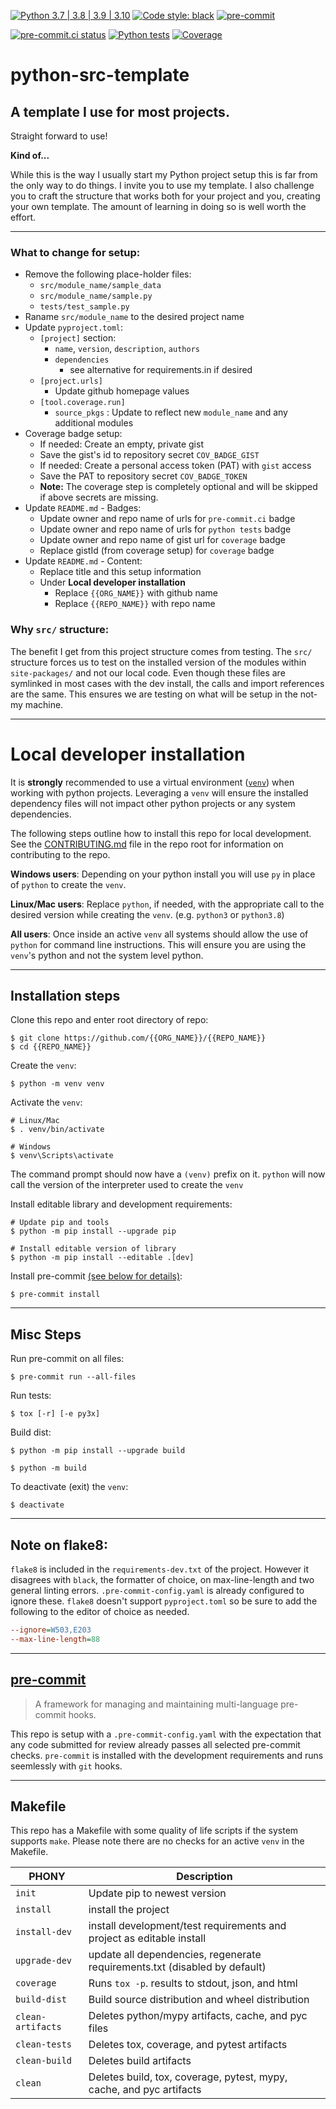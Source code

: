 [![Python 3.7 | 3.8 | 3.9 | 3.10](https://img.shields.io/badge/Python-3.7%20%7C%203.8%20%7C%203.9%20%7C%203.10-blue)](https://www.python.org/downloads)
[![Code style: black](https://img.shields.io/badge/code%20style-black-000000.svg)](https://github.com/psf/black)
[![pre-commit](https://img.shields.io/badge/pre--commit-enabled-brightgreen?logo=pre-commit&logoColor=white)](https://github.com/pre-commit/pre-commit)

[![pre-commit.ci status](https://results.pre-commit.ci/badge/github/Preocts/python-module-template/main.svg)](https://results.pre-commit.ci/latest/github/Preocts/python-module-template/main)
[![Python tests](https://github.com/Preocts/python-module-template/actions/workflows/python-tests.yml/badge.svg?branch=main)](https://github.com/Preocts/python-module-template/actions/workflows/python-tests.yml)
[![Coverage](https://img.shields.io/endpoint?url=https://gist.githubusercontent.com/Preocts/f26cb21234ff10087c74b977705af024/raw/python-src-template-main)](https://nedbatchelder.com/blog/202209/making_a_coverage_badge.html)

# python-src-template

## A template I use for most projects.

Straight forward to use!

**Kind of...**

While this is the way I usually start my Python project setup this is far from
the only way to do things. I invite you to use my template.  I also challenge
you to craft the structure that works both for your project and you, creating
your own template.  The amount of learning in doing so is well worth the effort.

---

### What to change for setup:

* Remove the following place-holder files:
  * `src/module_name/sample_data`
  * `src/module_name/sample.py`
  * `tests/test_sample.py`
* Raname `src/module_name` to the desired project name
* Update `pyproject.toml`:
  * `[project]` section:
    * `name`, `version`, `description`, `authors`
    * `dependencies`
      * see alternative for requirements.in if desired
  * `[project.urls]`
    * Update github homepage values
  * `[tool.coverage.run]`
    * `source_pkgs` : Update to reflect new `module_name` and any additional
      modules
* Coverage badge setup:
  * If needed: Create an empty, private gist
  * Save the gist's id to repository secret `COV_BADGE_GIST`
  * If needed: Create a personal access token (PAT) with `gist` access
  * Save the PAT to repository secret `COV_BADGE_TOKEN`
  * **Note:** The coverage step is completely optional and will be skipped if
    above secrets are missing.
* Update `README.md` - Badges:
  * Update owner and repo name of urls for `pre-commit.ci` badge
  * Update owner and repo name of urls for `python tests` badge
  * Update owner and repo name of gist url for `coverage` badge
  * Replace gistId (from coverage setup) for `coverage` badge
* Update `README.md` - Content:
  * Replace title and this setup information
  * Under **Local developer installation**
    * Replace `{{ORG_NAME}}` with github name
    * Replace `{{REPO_NAME}}` with repo name

### Why `src/` structure:

The benefit I get from this project structure comes from testing. The `src/`
structure forces us to test on the installed version of the modules within
`site-packages/` and not our local code. Even though these files are symlinked
in most cases with the dev install, the calls and import references are the
same. This ensures we are testing on what will be setup in the not-my machine.

---

# Local developer installation

It is **strongly** recommended to use a virtual environment
([`venv`](https://docs.python.org/3/library/venv.html)) when working with python
projects. Leveraging a `venv` will ensure the installed dependency files will
not impact other python projects or any system dependencies.

The following steps outline how to install this repo for local development. See
the [CONTRIBUTING.md](CONTRIBUTING.md) file in the repo root for information on
contributing to the repo.

**Windows users**: Depending on your python install you will use `py` in place
of `python` to create the `venv`.

**Linux/Mac users**: Replace `python`, if needed, with the appropriate call to
the desired version while creating the `venv`. (e.g. `python3` or `python3.8`)

**All users**: Once inside an active `venv` all systems should allow the use of
`python` for command line instructions. This will ensure you are using the
`venv`'s python and not the system level python.

---

## Installation steps

Clone this repo and enter root directory of repo:

```console
$ git clone https://github.com/{{ORG_NAME}}/{{REPO_NAME}}
$ cd {{REPO_NAME}}
```

Create the `venv`:

```console
$ python -m venv venv
```

Activate the `venv`:

```console
# Linux/Mac
$ . venv/bin/activate

# Windows
$ venv\Scripts\activate
```

The command prompt should now have a `(venv)` prefix on it. `python` will now
call the version of the interpreter used to create the `venv`

Install editable library and development requirements:

```console
# Update pip and tools
$ python -m pip install --upgrade pip

# Install editable version of library
$ python -m pip install --editable .[dev]
```

Install pre-commit [(see below for details)](#pre-commit):

```console
$ pre-commit install
```

---

## Misc Steps

Run pre-commit on all files:

```console
$ pre-commit run --all-files
```

Run tests:

```console
$ tox [-r] [-e py3x]
```

Build dist:

```console
$ python -m pip install --upgrade build

$ python -m build
```

To deactivate (exit) the `venv`:

```console
$ deactivate
```
---

## Note on flake8:

`flake8` is included in the `requirements-dev.txt` of the project. However it
disagrees with `black`, the formatter of choice, on max-line-length and two
general linting errors. `.pre-commit-config.yaml` is already configured to
ignore these. `flake8` doesn't support `pyproject.toml` so be sure to add the
following to the editor of choice as needed.

```ini
--ignore=W503,E203
--max-line-length=88
```

---

## [pre-commit](https://pre-commit.com)

> A framework for managing and maintaining multi-language pre-commit hooks.

This repo is setup with a `.pre-commit-config.yaml` with the expectation that
any code submitted for review already passes all selected pre-commit checks.
`pre-commit` is installed with the development requirements and runs seemlessly
with `git` hooks.

---

## Makefile

This repo has a Makefile with some quality of life scripts if the system
supports `make`.  Please note there are no checks for an active `venv` in the
Makefile.

| PHONY             | Description                                                                |
| ----------------- | -------------------------------------------------------------------------- |
| `init`            | Update pip to newest version                                               |
| `install`         | install the project                                                        |
| `install-dev`     | install development/test requirements and project as editable install      |
| `upgrade-dev`     | update all dependencies, regenerate requirements.txt (disabled by default) |
| `coverage`        | Runs `tox -p`. results to stdout, json, and html                           |
| `build-dist`      | Build source distribution and wheel distribution                           |
| `clean-artifacts` | Deletes python/mypy artifacts, cache, and pyc files                        |
| `clean-tests`     | Deletes tox, coverage, and pytest artifacts                                |
| `clean-build`     | Deletes build artifacts                                                    |
| `clean`           | Deletes build, tox, coverage, pytest, mypy, cache, and pyc artifacts       |

